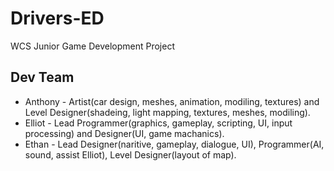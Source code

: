 Drivers-ED
==========
WCS Junior Game Development Project

Dev Team
----------
 - Anthony - Artist(car design, meshes, animation, modiling, textures) and Level Designer(shadeing, light mapping, textures, meshes, modiling). 
 - Elliot - Lead Programmer(graphics, gameplay, scripting, UI, input processing) and Designer(UI, game machanics).
 - Ethan - Lead Designer(naritive, gameplay, dialogue, UI), Programmer(AI, sound, assist Elliot), Level Designer(layout of map). 
